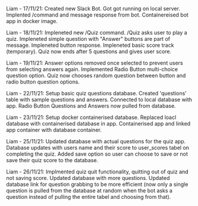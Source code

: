 Liam - 17/11/21:
Created new Slack Bot.
Got got running on local server.
Implented /command and message response from bot.
Containereised bot app in docker image.

Liam - 18/11/21:
Impleneted new /Quiz command.
/Quiz asks user to play a quiz.
Impleneted simple question with "Answer" buttons are part of message.
Impleneted button response.
Impleneted basic score track (temporary).
Quiz now ends after 5 questions and gives user score.

Liam - 19/11/21:
Answer options removed once selected to prevent users from selecting answers again.
Implemented Radio Button multi-choice question option.
Quiz now chooses random question between button and radio button question options.

Liam - 22/11/21:
Setup basic quiz questions database.
Created 'questions' table with sample questions and answers.
Connected to local database with app.
Radio Button Questions and Answers now pulled from database.

Liam - 23/11/21:
Setup docker containerised database.
Replaced loacl database with containerised database in app.
Containerised app and linked app container with database container.

Liam - 25/11/21:
Updated database with actual questions for the quiz app.
Database updates with users name and their score to user_scores tabel on completing the quiz.
Added save option so user can choose to save or not save their quiz score to the database.

Liam - 26/11/21:
Implmented quiz quit functionality, quitting out of quiz and not saving score.
Updated database with more questions.
Updated database link for question grabbing to be more efficient (now only a single question is pulled from the database at random when the bot asks a question instead of pulling the entire tabel and choosing from that).